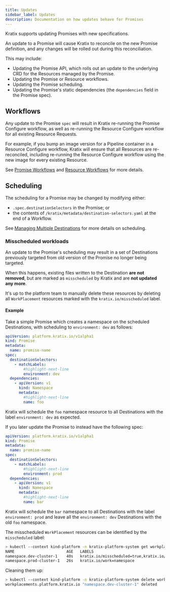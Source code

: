 ```yaml
---
title: Updates
sidebar_label: Updates
description: Documentation on how updates behave for Promises
---
```


Kratix supports updating Promises with new specifications.

An update to a Promise will cause Kratix to reconcile on the new Promise definition,
and any changes will be rolled out during this reconciliation.

This may include:
- Updating the Promise API, which rolls out an update to the underlying CRD for the
  Resources managed by the Promise.
- Updating the Promise or Resource workflows.
- Updating the Promise scheduling.
- Updating the Promise's static dependencies (the `dependencies` field in the Promise
  spec).

## Workflows

Any update to the Promise `spec` will result in Kratix re-running the Promise Configure
workflow, as well as re-running the Resource Configure workflow for all existing Resource
Requests.

For example, if you bump an image version for a Pipeline container in a Resource Configure
workflow, Kratix will ensure that all Resources are re-reconciled, including re-running
the Resource Configure workflow using the new image for every existing Resource.

See [Promise Workflows](../promises/workflows#configure-workflows) and
[Resource Workflows](../resources/workflows#configure-workflows) for
more details.

## Scheduling

The scheduling for a Promise may be changed by modifying either:
- `.spec.destinationSelectors` in the Promise; or
- the contents of `/kratix/metadata/destination-selectors.yaml` at the end of a Workflow.

See [Managing Multiple Destinations](../destinations/multidestination-management) for more
details on scheduling.

### Misscheduled workloads

An update to the Promise's scheduling may result in a set of Destinations previously
targeted from old version of the Promise no longer being targeted.

When this happens, existing files written to the Destination **are not removed**, but are
marked as `misscheduled` by Kratix and are **not updated any more**.

It's up to the platform team to manually delete these resources by deleting all
`WorkPlacement` resources marked with the `kratix.io/misscheduled` label.

#### Example

Take a simple Promise which creates a namespace on the scheduled Destinations, with
scheduling to `environment: dev` as follows:

```yaml
apiVersion: platform.kratix.io/v1alpha1
kind: Promise
metadata:
  name: promise-name
spec:
  destinationSelectors:
    - matchLabels:
        #highlight-next-line
        environment: dev
  dependencies:
    - apiVersion: v1
      kind: Namespace
      metadata:
        #highlight-next-line
        name: foo
```

Kratix will schedule the `foo` namespace resource to all Destinations with the label
`environment: dev` as expected.

If you later update the Promise to instead have the following spec:

```yaml
apiVersion: platform.kratix.io/v1alpha1
kind: Promise
metadata:
  name: promise-name
spec:
  destinationSelectors:
    - matchLabels:
        #highlight-next-line
        environment: prod
  dependencies:
    - apiVersion: v1
      kind: Namespace
      metadata:
        #highlight-next-line
        name: bar
```

Kratix will schedule the `bar` namespace to all Destinations with the label
`environment: prod` and leave all the `environment: dev` Destinations with the old
`foo` namespace.

The misscheduled `WorkPlacement` resources can be identified by the `misscheduled` label:

```bash
> kubectl --context kind-platform -n kratix-platform-system get workplacements.platform.kratix.io --show-labels
NAME                       AGE   LABELS
namespace.dev-cluster-1    40s   kratix.io/misscheduled=true,kratix.io/work=namespace
namespace.prod-cluster-1   26s   kratix.io/work=namespace
```

Cleaning them up:

```bash
> kubectl --context kind-platform -n kratix-platform-system delete workplacements.platform.kratix.io --selector kratix.io/misscheduled=true
workplacements.platform.kratix.io "namespace.dev-cluster-1" deleted
```
